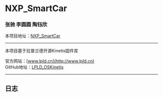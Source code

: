 # NXP_SmartCar
### 张驰 李圆圆 陶钰欣
本项目地址：[NXP_SmartCar](https://github.com/nekocharm/NXP_SmartCar)
***
本项目基于拉普兰德开源Kinetis固件库

官方网站：[www.lpld.cn](http://www.lpld.cn)  
GitHub地址：[LPLD_OSKinetis](https://github.com/LPLDTeam/LPLD_OSKinetis/)  
***
## 日志
